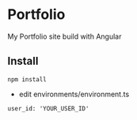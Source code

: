 # Portfolio
My Portfolio site build with Angular
## Install
````
npm install
````
- edit environments/environment.ts
````
user_id: 'YOUR_USER_ID'
````

